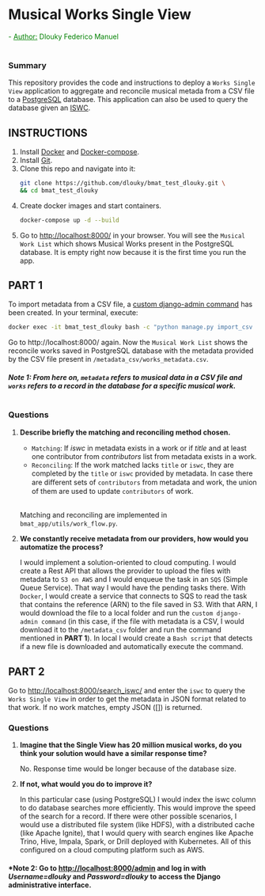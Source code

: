 # Musical Works Single View

<font color=green>
    - <span style="text-decoration:underline"> Author:</span> Dlouky Federico Manuel </font><br><br>

### Summary
This repository provides the code and instructions to deploy a `Works Single View` application to aggregate and reconcile musical metada from a CSV file to a [PostgreSQL](https://www.postgresql.org/) database. This application can also be used to query the database given an [ISWC](https://en.wikipedia.org/wiki/International_Standard_Musical_Work_Code).


## **INSTRUCTIONS**
1. Install [Docker](https://docs.docker.com/engine/install/) and [Docker-compose](https://docs.docker.com/compose/install/).
1. Install [Git](https://github.com/git-guides/install-git).
1. Clone this repo and navigate into it:
    ```bash
    git clone https://github.com/dlouky/bmat_test_dlouky.git \
    && cd bmat_test_dlouky
    ```
1. Create docker images and start containers.
    ```bash
    docker-compose up -d --build
    ```
1. Go to [http://localhost:8000/](http://localhost:8000/) in your browser. You will see the `Musical Work List` which shows Musical Works present in the PostgreSQL database. It is empty right now because it is the first time you run the app.


## **PART 1**
To import metadata from a CSV file, a [custom django-admin command](https://docs.djangoproject.com/en/3.2/howto/custom-management-commands/) has been created. In your terminal, execute:
```bash
docker exec -it bmat_test_dlouky bash -c "python manage.py import_csv ./metadata_csv/works_metadata.csv"
```

Go to http://localhost:8000/ again. Now the `Musical Work List` shows the reconcile works saved in PostgreSQL database with the metadata provided by the CSV file present in `/metadata_csv/works_metadata.csv`.

#### *Note 1: From here on, `metadata` refers to musical data in a CSV file and `works` refers to a record in the database for a specific musical work.* <br><br>


### Questions
1. **Describe brieﬂy the matching and reconciling method chosen.**
    * `Matching`: If *iswc* in metadata exists in a work or if *title* and at least one contributor from *contributors* list from metadata exists in a work.
    * `Reconciling`: If the work matched lacks `title` or `iswc`, they are completed by the `title` or `iswc` provided by metadata. In case there are diﬀerent sets of `contributors` from metadata and work, the union of them are used to update `contributors` of work.<br><br>

    Matching and reconciling are implemented in `bmat_app/utils/work_flow.py`. 

1. **We constantly receive metadata from our providers, how would you automatize the process?**
    
    I would implement a solution-oriented to cloud computing. I would create a Rest API that allows the provider to upload the files with metadata to `S3 on AWS` and I would enqueue the task in an `SQS` (Simple Queue Service). That way I would have the pending tasks there. With `Docker`, I would create a service that connects to SQS to read the task that contains the reference (ARN) to the file saved in S3. With that ARN, I would download the file to a local folder and run the `custom django-admin command` (in this case, if the file with metadata is a CSV, I would download it to the `/metadata_csv` folder and run the command mentioned in **PART 1**). In local I would create a `Bash script` that detects if a new file is downloaded and automatically execute the command.
## **PART 2**
Go to [http://localhost:8000/search_iswc/](http://localhost:8000/search_iswc/) and enter the `iswc` to query the `Works Single View` in order to get the metadata in JSON format related to that work. If no work matches, empty JSON ([]) is returned.

### Questions
1. **Imagine that the Single View has 20 million musical works, do you think your solution would have a similar response time?**

    No. Response time would be longer because of the database size.

1. **If not, what would you do to improve it?**

    In this particular case (using PostgreSQL) I would index the iswc column to do database searches more efficiently. This would improve the speed of the search for a record.
    If there were other possible scenarios, I would use a distributed file system (like HDFS), with a distributed cache (like Apache Ignite), that I would query with search engines like Apache Trino, Hive, Impala, Spark, or Drill deployed with Kubernetes. All of this configured on a cloud computing platform such as AWS.


#### *Note 2: Go to [http://localhost:8000/admin](http://localhost:8000/admin) and log in with *Username=dlouky* and *Password=dlouky* to access the Django administrative interface.